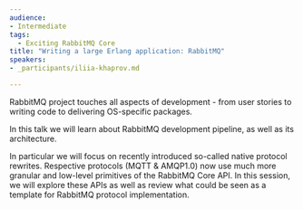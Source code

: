 ```yaml
---
audience:
- Intermediate
tags:
  - Exciting RabbitMQ Core
title: "Writing a large Erlang application: RabbitMQ"
speakers:
- _participants/iliia-khaprov.md

---
```

RabbitMQ project touches all aspects of development - from user stories to writing code to delivering OS-specific packages.

In this talk we will learn about RabbitMQ development pipeline, as well as its architecture.

In particular we will focus on recently introduced so-called native protocol rewrites. Respective protocols (MQTT & AMQP1.0) now use much more granular and low-level primitives of the RabbitMQ Core API. In this session, we will explore these APIs as well as review what could be seen as a template for RabbitMQ protocol implementation.